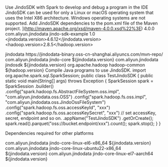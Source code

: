 Use JindoSDK with Spark to develop and debug a program in the IDE
JindoSDK can be used for only a Linux or macOS operating system that uses the Intel X86 architecture. Windows operating systems are not supported.
Add JindoSDK dependencies to the pom.xml file of the Maven project.
<project xmlns="http://maven.apache.org/POM/4.0.0"
xmlns:xsi="http://www.w3.org/2001/XMLSchema-instance"
xsi:schemaLocation="http://maven.apache.org/POM/4.0.0 [http://maven.apache.org/xsd/maven-4.0.0.xsd">](http://maven.apache.org/xsd/maven-4.0.0.xsd%22%3E)
<modelVersion>4.0.0</modelVersion>
<groupId>com.aliyun.jindodata</groupId>
<artifactId>jindo-sdk-example</artifactId>
<version>1.0</version>
<properties>
<jindodata.version>4.6.12</jindodata.version>
<hadoop.version>2.8.5</hadoop.version>
</properties>
<repositories>
<!-- Add JindoData Maven Repository -->
<repository>
<id>jindodata</id>
<url>https://jindodata-binary.oss-cn-shanghai.aliyuncs.com/mvn-repo/</url>
</repository>
</repositories>
<dependencies>
<!-- add jindo-core -->
<dependency>
<groupId>com.aliyun.jindodata</groupId>
<artifactId>jindo-core</artifactId>
<version>${jindodata.version}</version>
</dependency>
<!-- add jindo-core-extended-jar if you need support other platform -->
<!-- add jindo-hadoop-sdk -->
<dependency>
<groupId>com.aliyun.jindodata</groupId>
<artifactId>jindosdk</artifactId>
<version>${jindodata.version}</version>
</dependency>
<!-- add hadoop dependency. -->
<dependency>
<groupId>org.apache.hadoop</groupId>
<artifactId>hadoop-common</artifactId>
<version>${hadoop.version}</version>
</dependency>
</dependencies>
</project>
Compile Java programs to use JindoSDK.
import org.apache.spark.sql.SparkSession;
public class TestJindoSDK {
public static void main(String[] args) throws Exception {
SparkSession spark = SparkSession
.builder()
.config("spark.hadoop.fs.AbstractFileSystem.oss.impl", "com.aliyun.jindodata.oss.OSS")
.config("spark.hadoop.fs.oss.impl", "com.aliyun.jindodata.oss.JindoOssFileSystem")
.config("spark.hadoop.fs.oss.accessKeyId", "xxx")
.config("spark.hadoop.fs.oss.accessKeySecret", "xxx")
// set accessKey, secret, endpoint and so on.
.appName("TestJindoSDK")
.getOrCreate();
spark.read().parquet("oss://bucket.endpoint/xxx").count();
spark.stop();
}
}

Dependencies required for other platforms
<!-- add jindo-core-extended-jar for centos6 or el6 -->
<dependency>
<groupId>com.aliyun.jindodata</groupId>
<artifactId>jindo-core-linux-el6-x86_64</artifactId>
<version>${jindodata.version}</version>
</dependency>
<!-- add jindo-core-extended-jar for ubuntu22 -->
<dependency>
<groupId>com.aliyun.jindodata</groupId>
<artifactId>jindo-core-linux-ubuntu22-x86_64</artifactId>
<version>${jindodata.version}</version>
</dependency>
<!-- add jindo-core-extended-jar for aliyun yitian & alios (beta)-->
<dependency>
<groupId>com.aliyun.jindodata</groupId>
<artifactId>jindo-core-linux-el7-aarch64</artifactId>
<version>${jindodata.version}</version>
</dependency>

